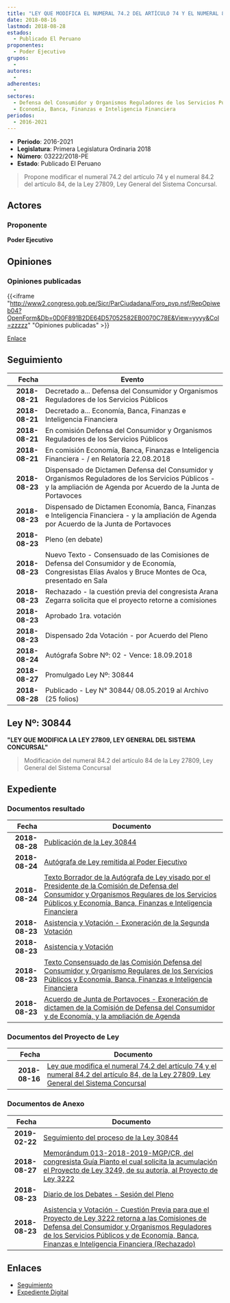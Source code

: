 ```yaml
---
title: "LEY QUE MODIFICA EL NUMERAL 74.2 DEL ARTÍCULO 74 Y EL NUMERAL 84.2 DEL ARTÍCULO 84, DE LA LEY 27809, LEY GENERAL DEL SISTEMA CONCURSAL"
date: 2018-08-16
lastmod: 2018-08-28
estados: 
  - Publicado El Peruano
proponentes: 
  - Poder Ejecutivo
grupos: 
  - 
autores: 
  - 
adherentes: 
  - 
sectores: 
  - Defensa del Consumidor y Organismos Reguladores de los Servicios Públicos
  - Economía, Banca, Finanzas e Inteligencia Financiera
periodos: 
  - 2016-2021
---
```


- **Periodo**: 2016-2021
- **Legislatura**: Primera Legislatura Ordinaria 2018
- **Número**: 03222/2018-PE
- **Estado**: Publicado El Peruano

> Propone modificar el numeral 74.2 del artículo 74 y el numeral 84.2 del artículo 84, de la Ley 27809, Ley General del Sistema Concursal.


## Actores

### Proponente

**Poder Ejecutivo**


## Opiniones

### Opiniones publicadas

{{<iframe "http://www2.congreso.gob.pe/Sicr/ParCiudadana/Foro_pvp.nsf/RepOpiweb04?OpenForm&Db=0D0F891B2DE64D57052582EB0070C78E&View=yyyy&Col=zzzzz" "Opiniones publicadas" >}}

[Enlace](http://www2.congreso.gob.pe/Sicr/ParCiudadana/Foro_pvp.nsf/RepOpiweb04?OpenForm&Db=0D0F891B2DE64D57052582EB0070C78E&View=yyyy&Col=zzzzz)

## Seguimiento

| Fecha | Evento |
|------:|--------|
| **2018-08-21** | Decretado a... Defensa del Consumidor y Organismos Reguladores de los Servicios Públicos|
| **2018-08-21** | Decretado a... Economía, Banca, Finanzas e Inteligencia Financiera|
| **2018-08-21** | En comisión Defensa del Consumidor y Organismos Reguladores de los Servicios Públicos|
| **2018-08-21** | En comisión Economía, Banca, Finanzas e Inteligencia Financiera - / en Relatoría 22.08.2018|
| **2018-08-23** | Dispensado de Dictamen Defensa del Consumidor y Organismos Reguladores de los Servicios Públicos - y la ampliación de Agenda por Acuerdo de la Junta de Portavoces|
| **2018-08-23** | Dispensado de Dictamen Economía, Banca, Finanzas e Inteligencia Financiera - y la ampliación de Agenda por Acuerdo de la Junta de Portavoces|
| **2018-08-23** | Pleno (en debate)|
| **2018-08-23** | Nuevo Texto - Consensuado de las Comisiones de Defensa del Consumidor y de Economía, Congresistas Elías Avalos y Bruce Montes de Oca, presentado en Sala|
| **2018-08-23** | Rechazado - la cuestión previa del congresista Arana Zegarra solicita que el proyecto retorne a comisiones|
| **2018-08-23** | Aprobado 1ra. votación|
| **2018-08-23** | Dispensado 2da Votación - por Acuerdo del Pleno|
| **2018-08-24** | Autógrafa Sobre Nº: 02 - Vence: 18.09.2018|
| **2018-08-27** | Promulgado Ley Nº: 30844|
| **2018-08-28** | Publicado - Ley N° 30844/ 08.05.2019 al Archivo (25 folios)|

## Ley Nº: 30844

**"LEY QUE MODIFICA LA LEY 27809, LEY GENERAL DEL SISTEMA CONCURSAL"**

> Modificación del numeral 84.2 del artículo 84 de la Ley 27809, Ley General del Sistema Concursal


## Expediente


### Documentos resultado

| Fecha | Documento |
|------:|--------|
| **2018-08-28** | [Publicación de la Ley 30844](http://www.leyes.congreso.gob.pe/Documentos/2016_2021/ADLP/Normas_Legales/30844-LEY.pdf) |
| **2018-08-24** | [Autógrafa de Ley remitida al Poder Ejecutivo](http://www.leyes.congreso.gob.pe/Documentos/2016_2021/ADLP/Texto_Aprobado/AU0322220180824.pdf) |
| **2018-08-24** | [Texto Borrador de la Autógrafa de Ley visado por el Presidente de la Comisión de Defensa del Consumidor y Organismos Regulares de los Servicios Públicos y Economía, Banca, Finanzas e Inteligencia Financiera](http://www.leyes.congreso.gob.pe/Documentos/2016_2021/Texto_Borrador_de_Autografa/BAU0322220180824.pdf) |
| **2018-08-23** | [Asistencia y Votación - Exoneración de la Segunda Votación](http://www.leyes.congreso.gob.pe/Documentos/2016_2021/Asistencia_y_Votacion/Proyectos_de_Ley/Exoneracion_de_Segunda_Votacion/ESV0322220180823.pdf) |
| **2018-08-23** | [Asistencia y Votación](http://www.leyes.congreso.gob.pe/Documentos/2016_2021/Asistencia_y_Votacion/Proyectos_de_Ley/AV0322220180823.pdf) |
| **2018-08-23** | [Texto Consensuado de las Comisión Defensa del Consumidor y Organismo Regulares de los Servicios Públicos y Economía, Banca, Finanzas e Inteligencia Financiera](http://www.leyes.congreso.gob.pe/Documentos/2016_2021/Texto_Sustitutorio/Consensuado/TS0322220180823.pdf) |
| **2018-08-23** | [Acuerdo de Junta de Portavoces - Exoneración de dictamen de la Comisión de Defensa del Consumidor y de Economía, y la ampliación de Agenda](http://www.leyes.congreso.gob.pe/Documentos/2016_2021/Acuerdos/Junta_Portavoces/AJP0322220180823.pdf) |

### Documentos del Proyecto de Ley

| Fecha | Documento |
|------:|--------|
| **2018-08-16** | [Ley que modifica el numeral 74.2 del artículo 74 y el numeral 84.2 del artículo 84, de la Ley 27809, Ley General del Sistema Concursal](http://www.leyes.congreso.gob.pe/Documentos/2016_2021/Proyectos_de_Ley_y_de_Resoluciones_Legislativas/PL0322220180816..PDF) |

### Documentos de Anexo

| Fecha | Documento |
|------:|--------|
| **2019-02-22** | [Seguimiento del proceso de la Ley 30844](http://www.leyes.congreso.gob.pe/Documentos/2016_2021/Seguimiento_de_Proyectos_de_Ley/03222PL20190222.pdf) |
| **2018-08-27** | [Memorándum 013-2018-2019-MGP/CR, del congresista Guía Pianto el cual solicita la acumulación el Proyecto de Ley 3249, de su autoría, al Proyecto de Ley 3222](http://www.leyes.congreso.gob.pe/Documentos/2016_2021/Oficios/Congresistas/MEMORANDUM-013-2018-2019-MGP-CR.pdf) |
| **2018-08-23** | [Diario de los Debates - Sesión del Pleno](http://www2.congreso.gob.pe/Sicr/DiarioDebates/Publicad.nsf/SesionesPleno/05256D6E0073DFE9052582F3005E30B1/$FILE/PLO-2018-5.pdf) |
| **2018-08-23** | [Asistencia y Votación - Cuestión Previa para que el Proyecto de Ley 3222 retorna a las Comisiones de Defensa del Consumidor y Organismos Reguladores de los Servicios Públicos y de Economía, Banca, Finanzas e Inteligencia Financiera (Rechazado)](http://www.leyes.congreso.gob.pe/Documentos/2016_2021/Asistencia_y_Votacion/Proyectos_de_Ley/AVCP0322220180823..pdf) |

## Enlaces 

- [Seguimiento](http://www2.congreso.gob.pe/Sicr/TraDocEstProc/CLProLey2016.nsf/f7fff46988ca05b1052578e100829cc7/a3ab2f0e83eb41fd052582eb0071a8dc?OpenDocument)
- [Expediente Digital](http://www2.congreso.gob.pe/Sicr/TraDocEstProc/CLProLey2016.nsf/f7fff46988ca05b1052578e100829cc7/a3ab2f0e83eb41fd052582eb0071a8dc?OpenDocument&Click=05257FB7005EB655.eb71d0cf91d8294e05256cdf006b5706/$Body/0.1C6C)
